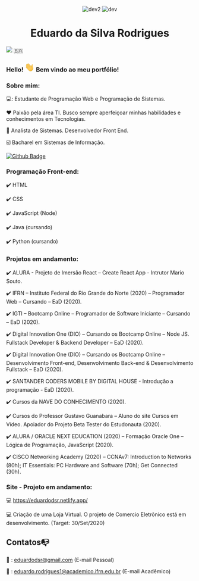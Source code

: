 <p align="center">
  <img src=https://github.com/eduardodsr/mypage/blob/master/dev2.gif?raw=true" alt="dev2" width="150px" />
  <img src=https://github.com/eduardodsr/mypage/blob/master/dev.gif?raw=true" alt="dev" width="150px" />
</p>
<h1 align="center"> Eduardo da Silva Rodrigues</h1>

<img style="margin: 0 auto" src="https://github.com/eduardodsr/mypage/blob/master/brazil.gif" height="25"> :brazil:

### Hello! <img style="margin: 0 auto" src="https://github.com/ABSphreak/ABSphreak/blob/master/gifs/Hi.gif" height="25"> Bem vindo ao meu portfólio!

### Sobre mim:

💻: Estudante de Programação Web e Programação de Sistemas. 

:heart: Paixão pela área TI. Busco sempre aperfeiçoar minhas habilidades e conhecimentos em Tecnologias.

:bookmark: Analista de Sistemas. Desenvolvedor Front End. 

:ballot_box_with_check: Bacharel em Sistemas de Informação. 

[![Github Badge](https://img.shields.io/badge/-Github-000?style=flat-square&logo=Github&logoColor=white&link=https://github.com/eduardodsr/)](https://github.com/eduardodsr/)

### Programação Front-end:

✔️ HTML

✔️ CSS

✔️ JavaScript (Node)

✔️ Java (cursando)

✔️ Python (cursando)


### Projetos em andamento:

✔️ ALURA - Projeto de Imersão React – Create React App - Intrutor Mario Souto.

✔️ IFRN – Instituto Federal do Rio Grande do Norte (2020) – Programador Web – Cursando – EaD (2020).

✔️ IGTI – Bootcamp Online – Programador de Software Iniciante – Cursando – EaD (2020).

✔️ Digital Innovation One (DIO) – Cursando os Bootcamp Online – Node JS. Fullstack Developer & Backend Developer – EaD (2020). 

✔️ Digital Innovation One (DIO) – Cursando os Bootcamp Online – Desenvolvimento Front-end, Desenvolvimento Back-end & Desenvolvimento Fullstack – EaD (2020).

✔️ SANTANDER CODERS MOBILE BY DIGITAL HOUSE - Introdução a programação - EaD (2020).

✔️ Cursos da NAVE DO CONHECIMENTO (2020).

✔️ Cursos do Professor Gustavo Guanabara – Aluno do site Cursos em Vídeo. Apoiador do Projeto Beta Tester do Estudonauta (2020).

✔️ ALURA / ORACLE NEXT EDUCATION (2020) – Formação Oracle One – Lógica de Programação, JavaScript (2020). 

✔️ CISCO Networking Academy (2020) – CCNAv7: Introduction to Networks (80h); IT Essentials: PC Hardware and Software (70h); Get Connected (30h). 


### Site - Projeto em andamento:

:computer: <https://eduardodsr.netlify.app/>

:computer: Criação de uma Loja Virtual. O projeto de Comercio Eletrônico está em desenvolvimento. (Target: 30/Set/2020)

## Contatos:mailbox_with_no_mail:

:email: : eduardodsr@gmail.com (E-mail Pessoal)

:email: : eduardo.rodrigues1@academico.ifrn.edu.br	(E-mail Acadêmico)
